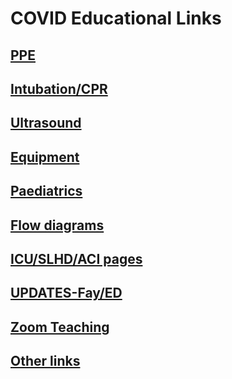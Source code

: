 # COVID Educational Links

## [PPE](ppe.md)

## [Intubation/CPR](intubation.md)

## [Ultrasound](ultrasound.md)

## [Equipment](equipment.md)

## [Paediatrics](paediatrics.md)

## [Flow diagrams](flow.md)

## [ICU/SLHD/ACI pages](icu.md)

## [UPDATES-Fay/ED](prev-updates.md)

## [Zoom Teaching](zoom.md)

## [Other links](other.md)


